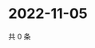 # 2022-11-05

共 0 条

<!-- BEGIN WEIBO -->
<!-- 最后更新时间 Sat Nov 05 2022 06:16:43 GMT+0800 (China Standard Time) -->

<!-- END WEIBO -->
